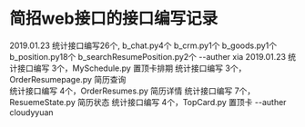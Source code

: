 # 简招web接口的接口编写记录

2019.01.23 统计接口编写26个, b_chat.py4个 
                          b_crm.py1个 
                          b_goods.py1个 
                          b_position.py18个 
                          b_searchResumePosition.py2个 
                          --auther xia
2019.01.23 统计接口编写 3个，MySchedule.py   置顶卡排期
           统计接口编写 3个，OrderResumepage.py   简历查询              
           统计接口编写 4个，OrderResumes.py   简历详情
           统计接口编写 7个，ResuemeState.py   简历状态
           统计接口编写 4个，TopCard.py   置顶卡
           --auther cloudyyuan